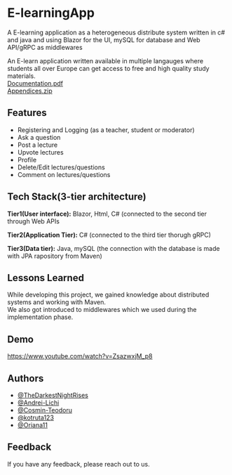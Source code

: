# E-learningApp
A E-learning application as a heterogeneous distribute system written in c# and java and using Blazor for the UI, mySQL for database and Web API/gRPC as middlewares

An E-learn application written available in multiple langauges where students all over Europe can get access to free and high quality study materials.
<br>
[Documentation.pdf](https://github.com/Andrei-Lichi/E-learningApp/files/10439966/ProjectAndProcessReport.pdf)
<br>
[Appendices.zip](https://github.com/Andrei-Lichi/E-learningApp/files/10439965/Appendices.zip)


## Features

- Registering and Logging (as a teacher, student or moderator)
- Ask a question
- Post a lecture
- Upvote lectures
- Profile
- Delete/Edit lectures/questions
- Comment on lectures/questions


## Tech Stack(3-tier architecture)


**Tier1(User interface):** Blazor, Html, C#  (connected to the second tier through Web APIs

**Tier2(Application Tier):** C# (connected to the third tier thorugh gRPC)

**Tier3(Data tier):** Java, mySQL (the connection with the database is made with JPA rapository from Maven)


## Lessons Learned

While developing this project, we gained knowledge about distributed systems and working with Maven.<br>
We also got introduced to middlewares which we used during the implementation phase.

## Demo

https://www.youtube.com/watch?v=ZsazwxjM_p8


## Authors

- [@TheDarkestNightRises](https://github.com/TheDarkestNightRises/)
- [@Andrei-Lichi](https://github.com/Andrei-Lichi/)
- [@Cosmin-Teodoru](https://github.com/Cosmin-Teodoru/)
- [@kotruta123](https://github.com/kotruta123)
- [@Oriana11](https://github.com/Oriana11)
## Feedback

If you have any feedback, please reach out to us.
